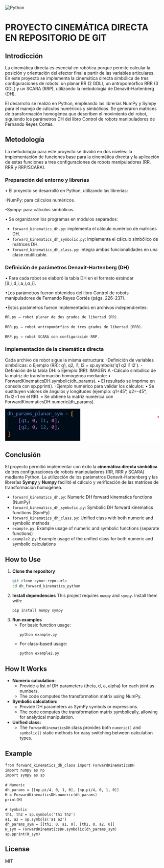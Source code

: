 ![Python](https://img.shields.io/badge/Python-3776AB?style=for-the-badge&logo=python&logoColor=white) 
# PROYECTO CINEMÁTICA DIRECTA EN REPOSITORIO DE GIT
## Introdicción
La cinemática directa es esencial en robótica porque permite calcular la posición y orientación del efector final a partir de las variables articulares. En este proyecto se implementa la cinemática directa simbólica de tres configuraciones de robots: un planar RR (2 GDL), un antropomórfico RRR (3 GDL) y un SCARA (RRP), utilizando la metodología de Denavit-Hartenberg (DH).

El desarrollo se realizó en Python, empleando las librerías NumPy y Sympy para el manejo de cálculos numéricos y simbólicos. Se generaron matrices de transformación homogénea que describen el movimiento del robot, siguiendo los parámetros DH del libro Control de robots manipuladores de Fernando Reyes Cortés.


## Metodología
La metodología para este proyecto se dividió en dos niveles: la implementación de funciones base para la cinemática directa y la aplicación de estas funciones a tres configuraciones de robots manipuladores (RR, RRR y RRP/SCARA).

### Preparación del entorno y librerías
•	El proyecto se desarrolló en Python, utilizando las librerías:

   -NumPy: para cálculos numéricos.
   
   -Sympy: para cálculos simbólicos.
   
•	Se organizaron los programas en módulos separados:

- `forward_kinematics_dh.py`: implementa el cálculo numérico de matrices DH.
- `forward_kinematics_dh_symbolic.py`: implementa el cálculo simbólico de matrices DH.
- `forward_kinematics_dh_class.py`: integra ambas funcionalidades en una clase reutilizable.


### Definición de parámetros Denavit-Hartenberg (DH)
• Para cada robot se elaboró la tabla DH en el formato estándar [θ_i,d_i,a_i,α_i].

•Los parámetros fueron obtenidos del libro Control de robots manipuladores de Fernando Reyes Cortés (págs. 226–237).

•Estos parámetros fueron implementados en archivos independientes:

	RR.py → robot planar de dos grados de libertad (RR).
   
	RRR.py → robot antropomórfico de tres grados de libertad (RRR).
   
	RRP.py → robot SCARA con configuración RRP.


### Implementación de la cinemática directa
Cada archivo de robot sigue la misma estructura:
-Definición de variables simbólicas:
o	Ejemplo (RR): q1, q2, l1, l2 = sp.symbols('q1 q2 l1 l2').
        -Definición de la tabla DH:
o	Ejemplo (RR): IMAGEN A
-Cálculo simbólico de la matriz de transformación homogénea mediante:
•	ForwardKinematicsDH.symbolic(dh_params).
•	El resultado se imprime en consola con sp.pprint().
-Ejemplo numérico para validar los cálculos:
•	Se sustituyen valores de ángulos y longitudes (ejemplo: q1=45°, q2=-45°, l1=l2=1 en el RR).
•	Se obtiene la matriz numérica con ForwardKinematicsDH.numeric(dh_params).


![DH](ACTI/A.png)







## Conclusión
El proyecto permitió implementar con éxito la **cinemática directa simbólica** de tres configuraciones de robots manipuladores (RR, RRR y SCARA) mediante Python. La utilización de los parámetros Denavit-Hartenberg y las librerías **Sympy** y **Numpy** facilitó el cálculo y verificación de las matrices de transformación homogénea.


- `forward_kinematics_dh.py`: Numeric DH forward kinematics functions (NumPy)
- `forward_kinematics_dh_symbolic.py`: Symbolic DH forward kinematics functions (SymPy)
- `forward_kinematics_dh_class.py`: Unified class with both numeric and symbolic methods
- `example.py`: Example usage of numeric and symbolic functions (separate functions)
- `example2.py`: Example usage of the unified class for both numeric and symbolic calculations

## How to Use
1. **Clone the repository**
   ```sh
   git clone <your-repo-url>
   cd dh_forward_kinematics_python
   ```
2. **Install dependencies**
   This project requires `numpy` and `sympy`. Install them with:
   ```sh
   pip install numpy sympy
   ```
3. **Run examples**
   - For basic function usage:
     ```sh
     python example.py
     ```
   - For class-based usage:
     ```sh
     python example2.py
     ```

## How It Works
- **Numeric calculation:**
  - Provide a list of DH parameters (theta, d, a, alpha) for each joint as numbers.
  - The code computes the transformation matrix using NumPy.
- **Symbolic calculation:**
  - Provide DH parameters as SymPy symbols or expressions.
  - The code computes the transformation matrix symbolically, allowing for analytical manipulation.
- **Unified class:**
  - The `ForwardKinematicsDH` class provides both `numeric()` and `symbolic()` static methods for easy switching between calculation types.

## Example
```
from forward_kinematics_dh_class import ForwardKinematicsDH
import numpy as np
import sympy as sp

# Numeric
dh_params = [[np.pi/4, 0, 1, 0], [np.pi/4, 0, 1, 0]]
H = ForwardKinematicsDH.numeric(dh_params)
print(H)

# Symbolic
th1, th2 = sp.symbols('th1 th2')
a1, a2 = sp.symbols('a1 a2')
dh_params_sym = [[th1, 0, a1, 0], [th2, 0, a2, 0]]
H_sym = ForwardKinematicsDH.symbolic(dh_params_sym)
sp.pprint(H_sym)
```

## License
MIT
